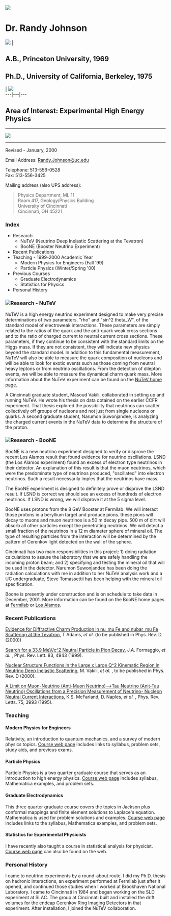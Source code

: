 ![](UCphysics.gif)  

# Dr. Randy Johnson

![](princeton.gif) |

## A.B., Princeton University, 1969

## Ph.D., University of California, Berkeley, 1975

|  ![](berkeley_logo.gif)  
---|---|---  
  
## Area of Interest: Experimental High Energy Physics

* * *

![](P001364.3.jpg)

* * *

Revised - January, 2000

Email Address: [ Randy.Johnson@uc.edu ](mailto:Randy.Johnson@uc.edu)  

Telephone: 513-556-0528  
Fax: 513-556-3425  

Mailing address (also UPS address):  

> Physics Department, ML 11  
>  Room 417, Geology/Physics Building  
>  University of Cincinnati  
>  Cincinnati, OH 45221  
>

###  Index

  * Research 
    * NuTeV (Neutrino Deep Inelastic Scattering at the Tevatron) 
    * BooNE (Booster Neutrino Experiment) 
  * Recent Publications
  * Teaching - 1999-2000 Academic Year 
    * Modern Physics for Engineers (Fall '99) 
    * Particle Physics (Winter/Spring '00) 
  * Previous Courses 
    * Graduate Electrodynamics
    * Statistics for Physics
  * Personal History 

###  ![](nutev.gif)Research - NuTeV

NuTeV is a high energy neutrino experiment designed to make very precise
determinations of two parameters, "rho" and "sin^2 theta_W", of the standard
model of electroweak interactions. These parameters are simply related to the
ratios of the quark and the anti-quark weak cross sections and to the ratio of
charged current to neutral current cross sections. These parameters, if they
continue to be consistent with the standard limits on the Higgs mass. If they
are not consistent, they will indicate new physics beyond the standard model.
In addition to this fundamental measurement, NuTeV will also be able to
measure the quark composition of nucleons and will be able to look for exotic
events such as those coming from neutral heavy leptons or from neutrino
oscillations. From the detection of dilepton events, we will be able to
measure the dynamical charm quark mass.  More information about the NuTeV
experiment can be found on the [ NuTeV home page.](http://www-e815.fnal.gov)

A Cincinnati graduate student, Masoud Vakili, collaborated in setting up and
running NuTeV. He wrote his thesis on data obtained on the earlier CCFR
experiment. That thesis explored the possibility that neutrinos can scatter
collectively off groups of nucleons and not just from single nucleons or
quarks. A second graduate student, Narumon Suwonjandee, is analyzing the
charged current events in the NuTeV data to determine the structure of the
proton.

###  ![](boone_tank.jpg)Research - BooNE

BooNE is a new neutrino experiment designed to verify or disprove the recent
Los Alamos result that found evidence for neutrino oscillations. LSND (the Los
Alamos experiment) found an excess of electron type neutrinos in their
detector. An explanation of this result is that the muon neutrinos, which were
the predominate type of neutrinos produced, "oscillated" into electron
neutrinos. Such a result necessarily imples that the neutrinos have mass.

The BooNE experiment is designed to definitely prove or disprove the LSND
result. If LSND is correct we should see an excess of hundreds of electron
neutrinos. If LSND is wrong, we will disprove it at the 5 sigma level.

BooNE uses protons from the 8 GeV Booster at Fermilab. We will interact those
protons in a beryllium target and produce pions. these pions will decay to
muons and muon neutrinos is a 50 m decay pipe. 500 m of dirt will absorb all
other particles except the penetrating neutrinos. We will detect a small
fraction of the neutrinos in a 12 m diameter sphere of mineral oil. The type
of resulting particles from the interaction will be determined by the pattern
of Cerenkov light detected on the wall of the sphere.

Cincinnati has two main responsibilities in this project: 1) doing radiation
calculations to assure the laboratory that we are safely handling the incoming
proton beam; and 2) specifying and testing the mineral oil that will be used
in the detector. Narumon Suwonjandee has been doing the radiation calculations
with me in addition to her NuTeV analysis work and a UC undergraduate, Steve
Tomassettii has been helping with the mineral oil specification.

Boone is presently under construction and is on schedule to take data in
December, 2001. More information can be found on the BooNE home pages at
[Fermilab](http://www-boone.fnal.gov) or [Los
Alamos](http://www.neutrino.lanl.gov/BooNE).

###  Recent Publications

[ Evidence for Diffractive Charm Production in nu_mu Fe and nubar_mu Fe
Scattering at the Tevatron](http://xxx.lanl.gov/ps/hep-ex/9909041), T Adams,
_et al._ (to be published in Phys. Rev. D (2000))

[ Search for a 33.9 MeV/c^2 Neutral Particle in Pion
Decay](http://xxx.lanl.gov/ps/hep-ex/9912062), J.A. Formaggio, _et al._ ,
Phys. Rev. Lett. 83, 4943 (1999).

[ Nuclear Structure Functions in the Large x Large Q^2 Kinematic Region in
Neutrino Deep Inelastic Scattering](http://xxx.lanl.gov/ps/hep-ex/9905052), M.
Vakili, _et al._ , to be published in Phys. Rev. D (2000).

[ A Limit on Muon-Neutrino (Anti-Muon Neutrino)-->Tau Neutrino (Anit-Tau
Neutrino) Oscillations from a Precision Measurement of Neutrino- Nucleon
Neutral Current Interactions](http://xxx.lanl.gov/ps/hep-ex/9506007), K.S.
McFarland, D. Naples, _et al._ , Phys. Rev. Letts. 75, 3993 (1995).

###  Teaching

####  Modern Physics for Engineers

Relativity, an introduction to quantum mechanics, and a survey of modern
physics topics. [Course web page](Modern.Physics/Index.html) includes links to
syllabus, problem sets, study aids, and previous exams.

####  Particle Physics

Particle Physics is a two quarter graduate course that serves as an
introduction to high energy physics. [Course web page](HEP/Index.html)
includes syllabus, Mathematica examples, and problem sets.

####  Graduate Electrodynamics

This three quarter graduate course covers the topics in Jackson plus conformal
mappings and finite element solutions to Laplace's equation. Mathematica is
used for problem solutions and examples. [Course web page](EM/Index.html)
includes links to the syllabus, Mathematica examples, and problem sets.

####  Statistics for Experimental Physicists

I have recently also taught a course in statistical analysis for physicist. [
Course web page](probability/Index.html) can also be found on the web.

###  Personal History

I came to neutrino experiments by a round-about route. I did my Ph.D. thesis
on hadronic interactions, an experiment performed at Fermilab just after it
opened, and continued those studies when I worked at Brookhaven National
Laboratory. I came to Cincinnati in 1984 and began working on the SLD
experiment at SLAC. The group at Cincinnati built and installed the drift
volumes for the endcap Cerenkov Ring Imaging Detectors in that experiment.
After installation, I joined the NuTeV collaboration.

